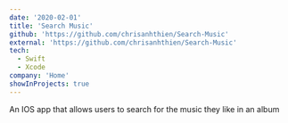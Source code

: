 ```yaml
---
date: '2020-02-01'
title: 'Search Music'
github: 'https://github.com/chrisanhthien/Search-Music'
external: 'https://github.com/chrisanhthien/Search-Music'
tech:
  - Swift
  - Xcode
company: 'Home'
showInProjects: true
---
```


An IOS app that allows users to search for the music they like in an album
